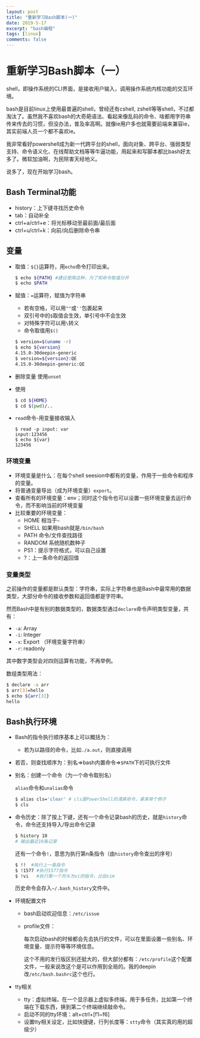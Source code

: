 ```yaml
---
layout: post
title: "重新学习Bash脚本(一)"
date: 2019-5-17
excerpt: "bash编程"
tags: [linux]
comments: false
---
```


# 重新学习Bash脚本（一）

shell，即操作系统的CLI界面，是接收用户输入，调用操作系统内核功能的交互环境。

bash是目前linux上使用最普遍的shell，曾经还有cshell, zshell等等shell，不过都淘汰了。虽然我不喜欢bash的大奇葩语法、看起来像乱码的命令、啥都用字符串传来传去的习惯，但没办法，普及率高啊。就像ie用户多也就需要前端来兼容ie，其实前端人员一个都不喜欢ie。

我非常看好powershell成为新一代跨平台的shell，面向对象、跨平台、强弱类型支持、命令语义化、在线帮助文档等等牛逼功能，用起来和写脚本都比bash好太多了。微软加油啊，为民除害天经地义。

说多了，现在开始学习bash。

## Bash Terminal功能

- history：上下键寻找历史命令
- tab：自动补全
- ctrl+a/ctrl+e：将光标移动至最前面/最后面
- ctrl+u/ctrl+k：向前/向后删除命令串

## 变量

- 取值：`${}`运算符，用`echo`命令打印出来。

  ```bash
  $ echo ${PATH} #建议使用这种，为了和命令取值分开
  $ echo $PATH
  ```

- 赋值：`=`运算符，赋值为字符串

  - 若有空格，可以用`""`或`''`包裹起来
  - 双引号中的`$`取值会生效，单引号中不会生效
  - 对特殊字符可以用`\`转义
  - 命令取值用`$()`

  ```bash
  $ version=$(uname -r)
  $ echo ${version}
  4.15.0-30deepin-generic
  $ version=${version}:QE
  4.15.0-30deepin-generic:QE
  ```

- 删除变量 使用`unset`

- 使用

  ```bash
  $ cd ${HOME}
  $ cd $(pwd)/..
  ```

- `read`命令-用变量接收输入

  ```shell
  $ read -p input: var
  input:123456
  $ echo ${var}
  123456
  ```

### 环境变量

- 环境变量是什么：在每个shell seesion中都有的变量，作用于一些命令和程序的变量。
- 将普通变量导出（成为环境变量）`export`。
- 查看所有的环境变量：env；同时这个指令也可以设置一些环境变量去运行命令，而不影响当前的环境变量
- 比较重要的环境变量：
  - HOME 相当于`~`
  - SHELL 如果用bash就是`/bin/bash`
  - PATH 命令/文件查找路径
  - RANDOM 系统随机数种子
  - PS1：提示字符格式，可以自己设置
  - ?：上一条命令的返回值

### 变量类型

之前操作的变量都是默认类型：字符串，实际上字符串也是Bash中最常用的数据类型，大部分命令的接收参数和返回值都是字符串。

然而Bash中是有别的数据类型的，数据类型通过`declare`命令声明类型变量，共有：

- `-a`: Array
- `-i`: Integer
- `-x`: Export （环境变量字符串）
- `-r`: readonly

其中数字类型会对四则运算有功能，不再举例。

数组类型用法：

```bash
$ declare -a arr
$ arr[3]=hello
$ echo ${arr[3]}
hello
```

## Bash执行环境

- Bash的指令执行顺序基本上可以概括为：

  - 若为以路径的命令，比如`./a.out`，则直接调用

- 若否，则查找顺序为：别名=>bash内置命令=>`$PATH`下的可执行文件

- 别名：创建一个命令（为一个命令取别名）

  `alias`命令和`unalias`命令

  ```bash
  $ alias cls='clear' # cls是PowerShell的清屏命令，拿来举个例子
  $ cls
  ```

- 命令历史：除了按上下键，还有一个命令记录bash的历史，就是`history`命令，命令还支持导入/导出命令记录

  ```bash
  $ history 10
  # 输出最近10条记录
  ```

  还有一个命令`!`，意思为执行第n条指令（由`history`命令查出的序号）

  ```bash
  $ !!	#执行上一条指令
  $ !1577 #执行1577指令
  $ !vi   #执行第一个开头为vi的指令，比如vim
  ```

  历史命令会存入`~/.bash_history`文件中。

- 环境配置文件

  - bash启动欢迎信息：`/etc/issue`

  - profile文件：

    每次启动bash的时候都会先去执行的文件，可以在里面设置一些别名、环境变量、提示符等等环境信息。

    这个不用的发行版区别还挺大的，但大部分都有：`/etc/profile`这个配置文件，一般来说改这个是可以作用到全局的。我的deepin改`/etc/bash.bashrc`这个也行。

- tty相关

  - tty：虚拟终端，在一个显示器上虚拟多终端，用于多任务，比如第一个终端在下载东西，换到第二个终端继续敲命令。
  - 启动不同的tty环境：alt+ctrl+[f1~f6]
  - 设置tty相关设定，比如快捷键，行列长度等：`stty`命令（其实真的用的超级少）